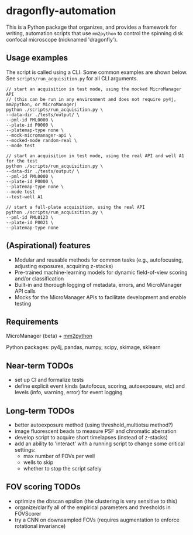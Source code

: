 # dragonfly-automation
This is a Python package that organizes, and provides a framework for writing, automation scripts that use `mm2python` to control the spinning disk confocal microscope (nicknamed 'dragonfly'). 


## Usage examples
The script is called using a CLI. Some common examples are shown below. See `scripts/run_acquisition.py` for all CLI arguments. 
```
// start an acquisition in test mode, using the mocked MicroManager API
// (this can be run in any environment and does not require py4j, mm2python, or MicroManager)
python ./scripts/run_acquisition.py \
--data-dir ./tests/output/ \
--pml-id PML0000 \
--plate-id P0000 \
--platemap-type none \
--mock-micromanager-api \
--mocked-mode random-real \
--mode test

// start an acquisition in test mode, using the real API and well A1 for the test
python ./scripts/run_acquisition.py \
--data-dir ./tests/output/ \
--pml-id PML0000 \
--plate-id P0000 \
--platemap-type none \
--mode test
--test-well A1

// start a full-plate acquisition, using the real API
python ./scripts/run_acquisition.py \
--pml-id PML0123 \
--plate-id P0021 \
--platemap-type none
```

## (Aspirational) features
* Modular and reusable methods for common tasks (e.g., autofocusing, adjusting exposures, acquiring z-stacks)
* Pre-trained machine-learning models for dynamic field-of-view scoring and/or classification
* Built-in and thorough logging of metadata, errors, and MicroManager API calls
* Mocks for the MicroManager APIs to facilitate development and enable testing


## Requirements
MicroManager (beta) + [mm2python](https://github.com/czbiohub/mm2python)

Python packages: py4j, pandas, numpy, scipy, skimage, sklearn

## Near-term TODOs
- set up CI and formalize tests
- define explicit event kinds (autofocus, scoring, autoexposure, etc) and levels (info, warning, error) for event logging

## Long-term TODOs
- better autoexposure method (using threshold_multiotsu method?)
- image fluorescent beads to measure PSF and chromatic aberration
- develop script to acquire short timelapses (instead of z-stacks)
- add an ability to 'interact' with a running script to change some critical settings:
	- max number of FOVs per well
	- wells to skip
	- whether to stop the script safely

## FOV scoring TODOs
- optimize the dbscan epsilon (the clustering is very sensitive to this)
- organize/clarify all of the empirical parameters and thresholds in FOVScorer
- try a CNN on downsampled FOVs (requires augmentation to enforce rotational invariance)

